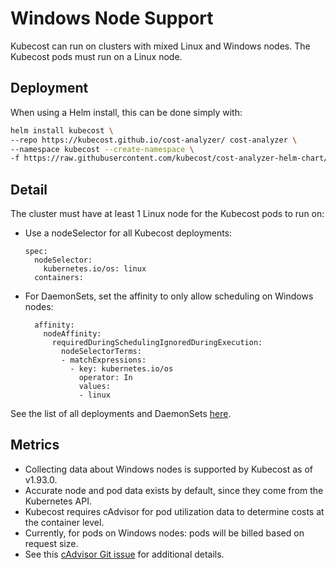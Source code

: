 Windows Node Support
======

Kubecost can run on clusters with mixed Linux and Windows nodes. The Kubecost pods must run on a Linux node.


## Deployment

When using a Helm install, this can be done simply with:

```sh
helm install kubecost \
--repo https://kubecost.github.io/cost-analyzer/ cost-analyzer \
--namespace kubecost --create-namespace \
-f https://raw.githubusercontent.com/kubecost/cost-analyzer-helm-chart/develop/cost-analyzer/values-windows-node-affinity.yaml
```

## Detail

The cluster must have at least 1 Linux node for the Kubecost pods to run on:

  * Use a nodeSelector for all Kubecost deployments:

    ```
    spec:
      nodeSelector:
        kubernetes.io/os: linux
      containers:
    ```
  * For DaemonSets, set the affinity to only allow scheduling on Windows nodes:
    ```
      affinity:
        nodeAffinity:
          requiredDuringSchedulingIgnoredDuringExecution:
            nodeSelectorTerms:
            - matchExpressions:
              - key: kubernetes.io/os
                operator: In
                values:
                - linux
    ```

See the list of all deployments and DaemonSets [here](https://github.com/kubecost/cost-analyzer-helm-chart/blob/develop/cost-analyzer/values-windows-node-affinity.yaml).

## Metrics

  * Collecting data about Windows nodes is supported by Kubecost as of v1.93.0.
  * Accurate node and pod data exists by default, since they come from the Kubernetes API.
  * Kubecost requires cAdvisor for pod utilization data to determine costs at the container level.
  * Currently, for pods on Windows nodes: pods will be billed based on request size.
  * See this [cAdvisor Git issue](https://guide.kubecost.com/hc/en-us/articles/6152374933655-Windows-Node-Support) for additional details.


